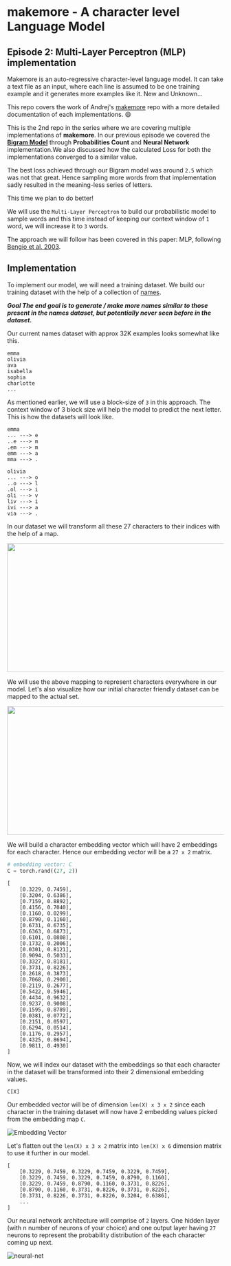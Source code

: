 # makemore - A character level Language Model
## Episode 2: Multi-Layer Perceptron (MLP) implementation

Makemore is an auto-regressive character-level language model. It can take a text file as an input, where each line is assumed to be one training example and it generates more examples like it. New and Unknown...

This repo covers the work of Andrej's [makemore](https://github.com/karpathy/makemore/) repo with a more detailed documentation of each implementations. :smile:

This is the 2nd repo in the series where we are covering multiple implementations of **makemore**. In our previous episode we covered the [**Bigram Model**](https://github.com/SauravP97/makemore) through **Probabilities Count** and **Neural Network** implementation.We also discussed how the calculated Loss for both the implementations converged to a similar value.

The best loss achieved through our Bigram model was around `2.5` which was not that great. Hence sampling more words from that implementation sadly resulted in the meaning-less series of letters.

This time we plan to do better!

We will use the `Multi-Layer Perceptron` to build our probabilistic model to sample words and this time instead of keeping our context window of `1` word, we will increase it to `3` words.

The approach we will follow has been covered in this paper: MLP, following [Bengio et al. 2003](https://www.jmlr.org/papers/volume3/bengio03a/bengio03a.pdf).


## Implementation

To implement our model, we will need a training dataset. We build our training dataset with the help of a collection of [names](https://github.com/SauravP97/makemore/blob/master/datasets/names.txt).

***Goal The end goal is to generate / make more names similar to those present in the names dataset, but potentially never seen before in the dataset.***

Our current names dataset with approx 32K examples looks somewhat like this.

```
emma
olivia
ava
isabella
sophia
charlotte
...
```

As mentioned earlier, we will use a block-size of `3` in this approach. The context window of 3 block size will help the model to predict the next letter. This is how the datasets will look like.

```
emma
... ---> e
..e ---> m
.em ---> m
emm ---> a
mma ---> .

olivia
... ---> o
..o ---> l
.ol ---> i
oli ---> v
liv ---> i
ivi ---> a
via ---> .
```

In our dataset we will transform all these 27 characters to their indices with the help of a map.

<img src="/media/makemore-2-1.png" width=600 height=300>

We will use the above mapping to represent characters everywhere in our model. Let's also visualize how our initial character friendly dataset can be mapped to the actual set.

<img src="/media/makemore-2-2.png" width=600 height=300>

We will build a character embedding vector which will have 2 embeddings for each character. Hence our embedding vector will be a `27 x 2` matrix.

```python
# embedding vector: C
C = torch.rand((27, 2))
```

```
[       
    [0.3229, 0.7459],
    [0.3204, 0.6386],
    [0.7159, 0.8892],
    [0.4156, 0.7040],
    [0.1160, 0.0299],
    [0.8790, 0.1160],
    [0.6731, 0.6735],
    [0.6363, 0.6873],
    [0.6101, 0.0808],
    [0.1732, 0.2006],
    [0.0301, 0.8121],
    [0.9094, 0.5033],
    [0.3327, 0.8181],
    [0.3731, 0.8226],
    [0.2618, 0.3873],
    [0.7068, 0.2900],
    [0.2119, 0.2677],
    [0.5422, 0.5946],
    [0.4434, 0.9632],
    [0.9237, 0.9008],
    [0.1595, 0.8789],
    [0.0381, 0.0772],
    [0.2151, 0.0597],
    [0.6294, 0.0514],
    [0.1176, 0.2957],
    [0.4325, 0.8694],
    [0.9811, 0.4930]
]
```

Now, we will index our dataset with the embeddings so that each character in the dataset will be transformed into their 2 dimensional embedding values.

```python
C[X]
```

Our embedded vector will be of dimension `len(X) x 3 x 2` since each character in the training dataset will now have 2 embedding values picked from the embedding map `C`.

![Embedding Vector](/media/makemore-2-3.png)

Let's flatten out the `len(X) x 3 x 2` matrix into `len(X) x 6` dimension matrix to use it further in our model.

```
[
    [0.3229, 0.7459, 0.3229, 0.7459, 0.3229, 0.7459],
    [0.3229, 0.7459, 0.3229, 0.7459, 0.8790, 0.1160],
    [0.3229, 0.7459, 0.8790, 0.1160, 0.3731, 0.8226],
    [0.8790, 0.1160, 0.3731, 0.8226, 0.3731, 0.8226],
    [0.3731, 0.8226, 0.3731, 0.8226, 0.3204, 0.6386],
    ...
]
```

Our neural network architecture will comprise of `2` layers.
One hidden layer (with n number of neurons of your choice) and one output layer having `27` neurons to represent the probability distribution of the each character coming up next.

![neural-net](./media/makemore-2-4.png)
